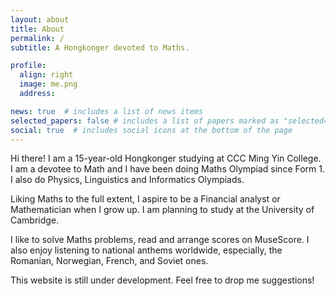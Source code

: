```yaml
---
layout: about
title: About
permalink: /
subtitle: A Hongkonger devoted to Maths.

profile:
  align: right
  image: me.png
  address:

news: true  # includes a list of news items
selected_papers: false # includes a list of papers marked as "selected={true}"
social: true  # includes social icons at the bottom of the page
---
```


Hi there! I am a 15-year-old Hongkonger studying at CCC Ming Yin College. I am a devotee to Math and I have been doing Maths Olympiad since Form 1. I also do Physics, Linguistics and Informatics Olympiads.

Liking Maths to the full extent, I aspire to be a Financial analyst or Mathematician when I grow up. I am planning to study at the University of Cambridge.

I like to solve Maths problems, read and arrange scores on MuseScore. I also enjoy listening to national anthems worldwide, especially, the Romanian, Norwegian, French, and Soviet ones.

This website is still under development. Feel free to drop me suggestions!
